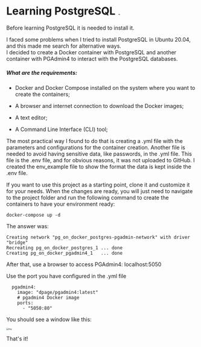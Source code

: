 # Learning PostgreSQL <img src="https://www.postgresql.org/media/img/about/press/elephant.png" alt="img" style="zoom:8%;" />

Before learning PostgreSQL it is needed to install it. 

I faced some problems when I tried to install PostgreSQL in Ubuntu 20.04, and this made me search for alternative ways.  
I decided to create a Docker container with PostgreSQL and another container with PGAdmin4 to interact with the PostgreSQL databases. 

##### What are the requirements:

- Docker and Docker Compose installed on the system where you want to create the containers;

- A browser and internet connection to download the Docker images;

- A text editor; 
- A Command Line Interface (CLI) tool;



The most practical way I found to do that is creating a .yml file with the parameters and configurations for the container creation.
Another file is needed to avoid having sensitive data, like passwords, in the .yml file. This file is the .env file, and for obvious reasons, it was not uploaded to GitHub.
I created the env_example file to show the format the data is kept inside the .env file.

If you want to use this project as a starting point, clone it and customize it for your needs.
When the changes are ready, you will just need to navigate to the project folder and run the following command to create the containers to have your environment ready:
```
docker-compose up -d
```
The answer was:
```
Creating network "pg_on_docker_postgres-pgadmin-network" with driver "bridge"
Recreating pg_on_docker_postgres_1 ... done
Creating pg_on_docker_pgadmin4_1   ... done
```

After that, use a browser to access PGAdmin4: localhost:5050

Use the port you have configured in the .yml file

```
  pgadmin4:
    image: "dpage/pgadmin4:latest"
    # pgadmin4 Docker image
    ports:
      - "5050:80"
```

You should see a window like this:

<img src="https://www.pgadmin.org/static/COMPILED/assets/img/screenshots/pgadmin4-welcome-light.png" alt="img" style="zoom:35%;" />

That's it!
